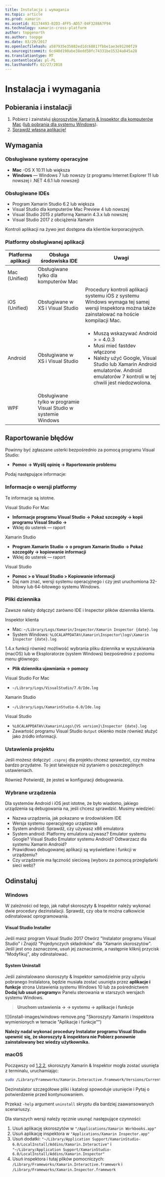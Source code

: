 ```yaml
---
title: Instalacja i wymagania
ms.topic: article
ms.prod: xamarin
ms.assetid: 81174493-02D3-4FF5-AD57-04F3288A7F94
ms.technology: xamarin-cross-platform
author: topgenorth
ms.author: toopge
ms.date: 03/29/2017
ms.openlocfilehash: a587935e35882ed1dc68817fbbe1ae3e91200f29
ms.sourcegitcommit: 6cd40d190abe38edd50fc74331be15324a845a28
ms.translationtype: MT
ms.contentlocale: pl-PL
ms.lasthandoff: 02/27/2018
---
```

# <a name="installation-and-requirements"></a>Instalacja i wymagania

<script> var inspectorOnLoad = (funkcja) {var primaryTextBase = "Skoroszyty Xamarin & inspektora dla"; var secondaryTextBase = "lub Pobierz dla"; var inspectorDownloadUrlMac = "https://dl.xamarin.com/interactive/XamarinInteractive.pkg"; var inspectorDownloadUrlWin = "https://dl.xamarin.com/interactive/XamarinInteractive.msi";

  var aPrimary = document.getElementById("inspector-download-primary"); var aSecondary = document.getElementById("inspector-download-secondary");

  var aMac = aPrimary; var aWin = aSecondary; var macTextBase = primaryTextBase; var winTextBase = secondaryTextBase;

  Jeśli (/win/i.test(navigator.platform.toLowerCase())) {aMac = aSecondary; aWin = aPrimary; macTextBase = secondaryTextBase; winTextBase = primaryTextBase;}

  aMac.href = inspectorDownloadUrlMac; aMac.text = macTextBase + " Mac"; aWin.href = inspectorDownloadUrlWin; aWin.text = winTextBase + " Windows"; };

document.addEventListener("DOMContentLoaded", inspectorOnLoad);
</script>

## <a name="download-and-installation"></a>Pobierania i instalacji

<ol>
  <li>Pobierz i zainstaluj <a href="https://dl.xamarin.com/interactive/XamarinInteractive.pkg" id="inspector-download-primary">skoroszytów Xamarin & Inspektor dla komputerów Mac</a> (<a href="https://dl.xamarin.com/interactive/XamarinInteractive.msi" id="inspector-download-secondary">lub pobrania dla systemu Windows</a>).
  </li>
  <li><a href="~/tools/inspector/inspect.md"> Sprawdź własną aplikację!</a>
    </li>
</ol>

## <a name="requirements"></a>Wymagania

### <a name="supported-operating-systems"></a>Obsługiwane systemy operacyjne

- **Mac** -OS X 10.11 lub większa
- **Windows** — Windows 7 lub nowszy (z programu Internet Explorer 11 lub nowszej i .NET 4.6.1 lub nowszej)

### <a name="supported-ides"></a>Obsługiwane IDEs

- Program Xamarin Studio 6.2 lub większa
- Visual Studio dla komputerów Mac Preview 4 lub nowszej
- Visual Studio 2015 z platformą Xamarin 4.3.x lub nowszej
- Visual Studio 2017 z obciążenia Xamarin

Kontroli aplikacji na żywo jest dostępna dla klientów korporacyjnych.

<a name="supported-platforms" />

### <a name="supported-app-platforms"></a>Platformy obsługiwanej aplikacji

<table>
<thead>
  <tr>
    <th>Platforma aplikacji</th>
    <th>Obsługa środowiska IDE</th>
    <th>Uwagi</th>
  </tr>
</thead>
<tbody>
  <tr>
    <td>Mac (Unified)</td>
    <td>Obsługiwane tylko dla komputerów Mac</td>
    <td/>
  </tr>
  <tr>
    <td>iOS (Unified)</td>
    <td>Obsługiwane w XS i Visual Studio</td>
    <td>Procedury kontroli aplikacji systemu iOS z systemu Windows wymaga tej samej wersji Inspektora można także zainstalować na hoście kompilacji Mac.</td>
  </tr>
  <tr>
    <td>Android</td>
    <td>Obsługiwane w XS i Visual Studio</td>
    <td>
      <ul>
        <li>Muszą wskazywać Android > = 4.0.3</li>
        <li>Musi mieć fastdev włączone</li>
        <li>Należy użyć Google, Visual Studio lub Xamarin Android emulatorów. Android emulatorów 7 kontroli w tej chwili jest niedozwolona.</li>
      </ul>
    </td>
  </tr>
  <tr>
    <td>WPF</td>
    <td>Obsługiwane tylko w programie Visual Studio w systemie Windows</td>
    <td/>
  </tr>
</tbody>
</table>

<a name="reporting-bugs" />

## <a name="reporting-bugs"></a>Raportowanie błędów

Powinny być zgłaszane usterki bezpośrednio za pomocą programu Visual Studio:

- **Pomoc → Wyślij opinię → Raportowanie problemu**

Podaj następujące informacje:

### <a name="platform-version-information"></a>Informacje o wersji platformy

Te informacje są istotne.

Visual Studio For Mac

- **Informacje programu Visual Studio → Pokaż szczegóły → kopii programu Visual Studio →**
- Wklej do usterek — raport

Xamarin Studio

- **Program Xamarin Studio → o program Xamarin Studio → Pokaż szczegóły → kopiowanie informacji**
- Wklej do usterek — raport

Visual Studio

- **Pomoc > o Visual Studio > Kopiowanie informacji**
- Daj nam znać, wersji systemu operacyjnego i czy jest uruchomiona 32-bitowy lub 64-bitowego systemu Windows.

### <a name="log-files"></a>Pliki dziennika

Zawsze należy dołączyć zarówno IDE i Inspector plików dziennika klienta.

Inspektor klienta

- Mac: `~/Library/Logs/Xamarin/Inspector/Xamarin Inspector {date}.log`
- System Windows: `%LOCALAPPDATA%\Xamarin\Inspector\logs\Xamarin Inspector {date}.log`

1.4.x funkcji również możliwość wybrania pliku dziennika w wyszukiwania (macOS) lub w Eksploratorze (system Windows) bezpośrednio z poziomu menu głównego:

- **Plik dziennika ujawniania → pomocy**

Visual Studio For Mac

- `~/Library/Logs/VisualStudio/7.0/Ide.log`

Xamarin Studio

- `~/Library/Logs/XamarinStudio-6.0/Ide.log`

Visual Studio

- `%LOCALAPPDATA%\Xamarin\Logs\{VS version}\Inspector {date}.log`
- Zawartość programu Visual Studio `Output` okienko może również służyć jako źródło informacji.

### <a name="project-settings"></a>Ustawienia projektu

Jeśli możesz dołączyć `.csproj` dla projektu chcesz sprawdzić, czy można bardzo przydatne. To jest łatwiejsze niż pytaniem o poszczególnych ustawieniach.

Również Potwierdź, że jesteś w konfiguracji debugowania.

### <a name="selected-devices"></a>Wybrane urządzenia

Dla systemów Android i iOS jest istotne, że było wiadomo, jakiego urządzenia są debugowania na, jeśli chcesz sprawdzić. Musimy wiedzieć:

- Nazwa urządzenia, jak pokazano w środowiskiem IDE
- Wersja systemu operacyjnego urządzenia
- System android: Sprawdź, czy używasz x86 emulatora
- System android: Platformy emulatora używasz? Emulator systemu Google? Visual Studio Emulator systemu Android? Odtwarzacz dla systemu Xamarin Android?
- Prawidłowo debugowanej aplikacji są wyświetlane i funkcji w urządzeniu?
- Czy urządzenie ma łączność sieciową (wyboru za pomocą przeglądarki sieci web)?

[client-bugs]: https://github.com/Microsoft/workbooks/issues/new

## <a name="uninstall"></a>Odinstaluj

### <a name="windows"></a>Windows

W zależności od tego, jak nabył skoroszyty & Inspektor należy wykonać dwie procedury dezinstalacji. Sprawdź, czy oba te można całkowicie odinstalować oprogramowania.

#### <a name="visual-studio-installer"></a>Visual Studio Installer

Jeśli masz program Visual Studio 2017 Otwórz "Instalator programu Visual Studio" i Znajdź "Pojedynczych składników" dla "Xamarin skoroszytów". Jeśli jest ono zaznaczone, usuń jej zaznaczenie, a następnie kliknij przycisk "Modyfikuj", aby odinstalować.

#### <a name="system-uninstall"></a>System Uninstall

Jeśli zainstalowano skoroszyty & Inspektor samodzielnie przy użyciu pobranego Instalatora, będzie musiała zostać usunięta przez **aplikacje i funkcje** strona Ustawienia systemu Windows 10 lub za pośrednictwem **Dodaj lub usuń programy**w Panelu sterowania w starszych wersjach systemu Windows.

> **Uruchom ustawienia → → systemu → aplikacje i funkcje**

![](install-images/windows-remove.png "Skoroszyty Xamarin i Inspektora wymienionych w temacie "Aplikacje i funkcje"")

**Należy nadal wykonać procedury Instalator programu Visual Studio upewnić się, że skoroszyty & inspektora nie Pobierz ponownie zainstalowany bez wiedzy użytkownika.**

### <a name="macos"></a>macOS

Począwszy od [1.2.2](https://developer.xamarin.com/releases/interactive/interactive-1.2/), skoroszyty Xamarin & Inspektor mogła zostać usunięta z terminalu, uruchamiając:

```bash
sudo /Library/Frameworks/Xamarin.Interactive.framework/Versions/Current/uninstall
```

Dezinstalator szczegółowe pliki i katalogi spowoduje usunięcie i Pytaj o potwierdzenie przed kontynuowaniem.

Przekaż `-help` argument `uninstall` skryptu dla bardziej zaawansowanych scenariuszy.

Dla starszych wersji należy ręcznie usunąć następujące czynności:

1. Usuń aplikację skoroszytów w `"/Applications/Xamarin Workbooks.app"`
2. Usuń aplikację inspektora w `"Applications/Xamarin Inspector.app"`
2. Usuń dodatki: `"~/Library/Application Support/XamarinStudio-6.0/LocalInstall/Addins/Xamarin.Interactive"` i `"~/Library/Application Support/XamarinStudio-6.0/LocalInstall/Addins/Xamarin.Inspector"`
3. Usuń inspektora i tutaj plików pomocniczych: `/Library/Frameworks/Xamarin.Interactive.framework` i `/Library/Frameworks/Xamarin.Inspector.framework`

